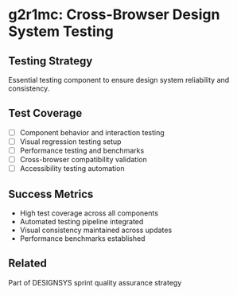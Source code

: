 # g2r1mc: Cross-Browser Design System Testing

## Testing Strategy
Essential testing component to ensure design system reliability and consistency.

## Test Coverage
- [ ] Component behavior and interaction testing
- [ ] Visual regression testing setup
- [ ] Performance testing and benchmarks
- [ ] Cross-browser compatibility validation
- [ ] Accessibility testing automation

## Success Metrics
- High test coverage across all components
- Automated testing pipeline integrated
- Visual consistency maintained across updates
- Performance benchmarks established

## Related
Part of DESIGNSYS sprint quality assurance strategy
